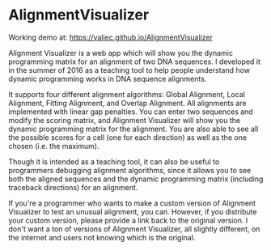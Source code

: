 # AlignmentVisualizer

Working demo at: https://valiec.github.io/AlignmentVisualizer

Alignment Visualizer is a web app which will show you the dynamic programming matrix for an alignment of two DNA sequences. I developed it in the summer of 2016 as a teaching tool to help people understand how dynamic programming works in DNA sequence alignments.

It supports four different alignment algorithms: Global Alignment, Local Alignment, Fitting Alignment, and Overlap Alignment. All alignments are implemented with linear gap penalties. You can enter two sequences and modify the scoring matrix, and Alignment Visualizer will show you the dynamic programming matrix for the alignment. You are also able to see all the possible scores for a cell (one for each direction) as well as the one chosen (i.e. the maximum).

Though it is intended as a teaching tool, it can also be useful to programmers debugging alignment algorithms, since it allows you to see both the aligned sequences and the dynamic programming matrix (including traceback directions) for an alignment.

If you're a programmer who wants to make a custom version of Alignment Visualizer to test an unusual alignment, you can. However, if you distribute your custom version, please provide a link back to the original version. I don't want a ton of versions of Alignment Visualizer, all slightly different, on the internet and users not knowing which is the original.
